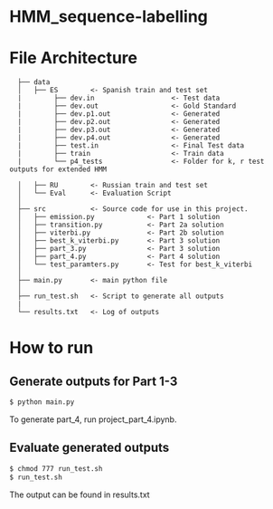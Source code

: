 # HMM_sequence-labelling

# File Architecture 
   
```
  ├── data
  │   ├── ES        <- Spanish train and test set
  |        ├── dev.in                   <- Test data
  |        ├── dev.out                  <- Gold Standard
  |        ├── dev.p1.out               <- Generated
  |        ├── dev.p2.out               <- Generated
  |        ├── dev.p3.out               <- Generated
  |        ├── dev.p4.out               <- Generated
  |        ├── test.in                  <- Final Test data
  |        ├── train                    <- Train data
  |        └── p4_tests                 <- Folder for k, r test outputs for extended HMM

  │   ├── RU        <- Russian train and test set
  │   └── Eval      <- Evaluation Script
  │
  ├── src           <- Source code for use in this project.
  │   ├── emission.py             <- Part 1 solution
  │   ├── transition.py           <- Part 2a solution
  │   ├── viterbi.py              <- Part 2b solution
  │   ├── best_k_viterbi.py       <- Part 3 solution
  │   ├── part_3.py               <- Part 3 solution
  │   ├── part_4.py               <- Part 4 solution
  │   └── test_paramters.py       <- Test for best_k_viterbi
  │
  ├── main.py       <- main python file
  │
  ├── run_test.sh   <- Script to generate all outputs
  |
  └── results.txt   <- Log of outputs
```
# How to run 

## Generate outputs for Part 1-3
 
 ```bash
 $ python main.py
 ```

 To generate part_4, run project_part_4.ipynb.

## Evaluate generated outputs
 
 ```bash
 $ chmod 777 run_test.sh 
 $ run_test.sh
 ```
 
 The output can be found in results.txt 
